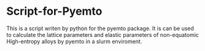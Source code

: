 # Script-for-Pyemto
This is a script writen by python for the pyemto package.
It is can be used to calculate the lattice parameters and elastic parameters of non-equatomic High-entropy alloys by pyemto in a slurm enviroment.
